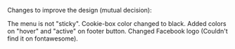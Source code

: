 Changes to improve the design (mutual decision):

The menu is not "sticky".
Cookie-box color changed to black.
Added colors on "hover" and "active" on footer button.
Changed Facebook logo (Couldn't find it on fontawesome).
